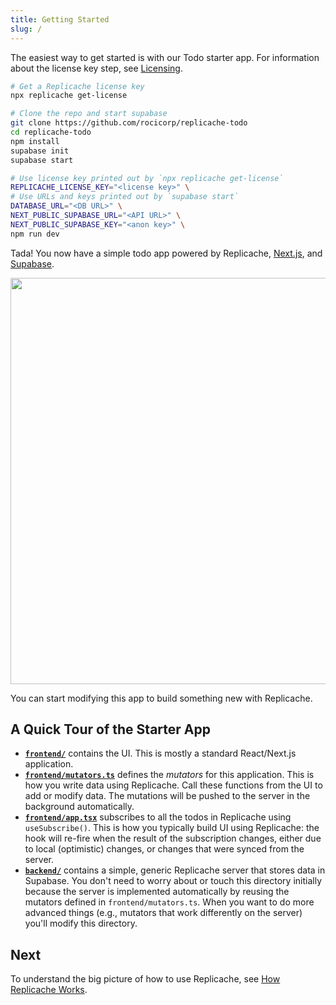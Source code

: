 ```yaml
---
title: Getting Started
slug: /
---
```


The easiest way to get started is with our Todo starter app. For information about
the license key step, see [Licensing](/licensing).

```bash
# Get a Replicache license key
npx replicache get-license

# Clone the repo and start supabase
git clone https://github.com/rocicorp/replicache-todo
cd replicache-todo
npm install
supabase init
supabase start

# Use license key printed out by `npx replicache get-license`
REPLICACHE_LICENSE_KEY="<license key>" \
# Use URLs and keys printed out by `supabase start`
DATABASE_URL="<DB URL>" \
NEXT_PUBLIC_SUPABASE_URL="<API URL>" \
NEXT_PUBLIC_SUPABASE_KEY="<anon key>" \
npm run dev
```

Tada! You now have a simple todo app powered by Replicache, <a href="https://nextjs.org/">Next.js</a>, and <a href="https://supabase.com/">Supabase</a>.

<p class="text--center">
  <img src="/img/setup/todo.webp" width="650"/>
</p>

You can start modifying this app to build something new with Replicache.

## A Quick Tour of the Starter App

- **[`frontend/`](https://github.com/rocicorp/replicache-todo/blob/main/frontend)** contains the UI. This is mostly a standard React/Next.js application.
- **[`frontend/mutators.ts`](https://github.com/rocicorp/replicache-todo/blob/main/frontend/mutators.ts)** defines the _mutators_ for this application. This is how you write data using Replicache. Call these functions from the UI to add or modify data. The mutations will be pushed to the server in the background automatically.
- **[`frontend/app.tsx`](https://github.com/rocicorp/replicache-todo/blob/main/frontend/app.tsx)** subscribes to all the todos in Replicache using `useSubscribe()`. This is how you typically build UI using Replicache: the hook will re-fire when the result of the subscription changes, either due to local (optimistic) changes, or changes that were synced from the server.
- **[`backend/`](https://github.com/rocicorp/replicache-todo/blob/main/backend)** contains a simple, generic Replicache server that stores data in Supabase. You don't need to worry about or touch this directory initially because the server is implemented automatically by reusing the mutators defined in `frontend/mutators.ts`. When you want to do more advanced things (e.g., mutators that work differently on the server) you'll modify this directory.

## Next

To understand the big picture of how to use Replicache, see [How Replicache Works](./how-replicache-works.md).
